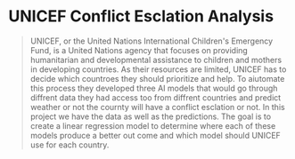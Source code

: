 # UNICEF Conflict Esclation Analysis

> UNICEF, or the United Nations International Children's Emergency Fund, is a United Nations agency that focuses on providing humanitarian and developmental assistance to children and mothers in developing countries. As their resources are limited, UNICEF has to decide which countroes they should prioritize and help. To aiutomate this process they developed three AI models that would go through diffrent data they had access too from diffrent countries and predict weather or not the cournty will have a conflict esclation or not. In this project we have the data as well as the predictions. The goal is to create a linear regression model to determine where each of these models produce a better out come and which model should UNICEF use for each country. 


